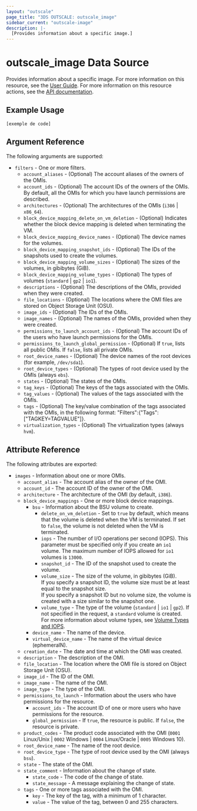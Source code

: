 ```yaml
---
layout: "outscale"
page_title: "3DS OUTSCALE: outscale_image"
sidebar_current: "outscale-image"
description: |-
  [Provides information about a specific image.]
---
```


# outscale_image Data Source

Provides information about a specific image.
For more information on this resource, see the [User Guide](https://wiki.outscale.net/display/EN/About+OMIs).
For more information on this resource actions, see the [API documentation](https://docs-beta.outscale.com/#3ds-outscale-api-image).

## Example Usage

```hcl
[exemple de code]
```

## Argument Reference

The following arguments are supported:

* `filters` - One or more filters.
  * `account_aliases` - (Optional) The account aliases of the owners of the OMIs.
  * `account_ids` - (Optional) The account IDs of the owners of the OMIs. By default, all the OMIs for which you have launch permissions are described.
  * `architectures` - (Optional) The architectures of the OMIs (`i386` \| `x86_64`).
  * `block_device_mapping_delete_on_vm_deletion` - (Optional) Indicates whether the block device mapping is deleted when terminating the VM.
  * `block_device_mapping_device_names` - (Optional) The device names for the volumes.
  * `block_device_mapping_snapshot_ids` - (Optional) The IDs of the snapshots used to create the volumes.
  * `block_device_mapping_volume_sizes` - (Optional) The sizes of the volumes, in gibibytes (GiB).
  * `block_device_mapping_volume_types` - (Optional) The types of volumes (`standard` \| `gp2` \| `io1`).
  * `descriptions` - (Optional) The descriptions of the OMIs, provided when they were created.
  * `file_locations` - (Optional) The locations where the OMI files are stored on Object Storage Unit (OSU).
  * `image_ids` - (Optional) The IDs of the OMIs.
  * `image_names` - (Optional) The names of the OMIs, provided when they were created.
  * `permissions_to_launch_account_ids` - (Optional) The account IDs of the users who have launch permissions for the OMIs.
  * `permissions_to_launch_global_permission` - (Optional) If `true`, lists all public OMIs. If `false`, lists all private OMIs.
  * `root_device_names` - (Optional) The device names of the root devices (for example, `/dev/sda1`).
  * `root_device_types` - (Optional) The types of root device used by the OMIs (always `ebs`).
  * `states` - (Optional) The states of the OMIs.
  * `tag_keys` - (Optional) The keys of the tags associated with the OMIs.
  * `tag_values` - (Optional) The values of the tags associated with the OMIs.
  * `tags` - (Optional) The key/value combination of the tags associated with the OMIs, in the following format: "Filters":{"Tags":["TAGKEY=TAGVALUE"]}.
  * `virtualization_types` - (Optional) The virtualization types (always `hvm`).

## Attribute Reference

The following attributes are exported:

* `images` - Information about one or more OMIs.
  * `account_alias` - The account alias of the owner of the OMI.
  * `account_id` - The account ID of the owner of the OMI.
  * `architecture` - The architecture of the OMI (by default, `i386`).
  * `block_device_mappings` - One or more block device mappings.
    * `bsu` - Information about the BSU volume to create.
      * `delete_on_vm_deletion` - Set to `true` by default, which means that the volume is deleted when the VM is terminated. If set to `false`, the volume is not deleted when the VM is terminated.
      * `iops` - The number of I/O operations per second (IOPS). This parameter must be specified only if you create an `io1` volume. The maximum number of IOPS allowed for `io1` volumes is `13000`.
      * `snapshot_id` - The ID of the snapshot used to create the volume.
      * `volume_size` - The size of the volume, in gibibytes (GiB).<br />
If you specify a snapshot ID, the volume size must be at least equal to the snapshot size.<br />
If you specify a snapshot ID but no volume size, the volume is created with a size similar to the snapshot one.
      * `volume_type` - The type of the volume (`standard` \| `io1` \| `gp2`). If not specified in the request, a `standard` volume is created.<br />
For more information about volume types, see [Volume Types and IOPS](https://wiki.outscale.net/display/EN/About+Volumes#AboutVolumes-VolumeTypesVolumeTypesandIOPS).
    * `device_name` - The name of the device.
    * `virtual_device_name` - The name of the virtual device (ephemeralN).
  * `creation_date` - The date and time at which the OMI was created.
  * `description` - The description of the OMI.
  * `file_location` - The location where the OMI file is stored on Object Storage Unit (OSU).
  * `image_id` - The ID of the OMI.
  * `image_name` - The name of the OMI.
  * `image_type` - The type of the OMI.
  * `permissions_to_launch` - Information about the users who have permissions for the resource.
    * `account_ids` - The account ID of one or more users who have permissions for the resource.
    * `global_permission` - If `true`, the resource is public. If `false`, the resource is private.
  * `product_codes` - The product code associated with the OMI (`0001` Linux/Unix \| `0002` Windows \| `0004` Linux/Oracle \| `0005` Windows 10).
  * `root_device_name` - The name of the root device.
  * `root_device_type` - The type of root device used by the OMI (always `bsu`).
  * `state` - The state of the OMI.
  * `state_comment` - Information about the change of state.
    * `state_code` - The code of the change of state.
    * `state_message` - A message explaining the change of state.
  * `tags` - One or more tags associated with the OMI.
    * `key` - The key of the tag, with a minimum of 1 character.
    * `value` - The value of the tag, between 0 and 255 characters.
